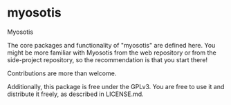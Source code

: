 # myosotis
Myosotis

The core packages and functionality of "myosotis" are defined here. You might be more familiar with Myosotis from the web repository or from the side-project repository, so the recommendation is that you start there!

Contributions are more than welcome.

Additionally, this package is free under the GPLv3. You are free to use it and distribute it freely, as described in LICENSE.md.
